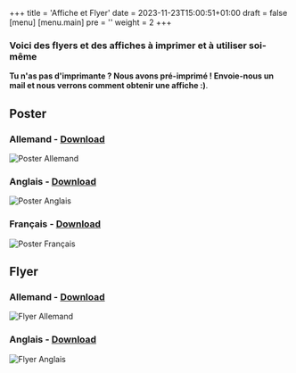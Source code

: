 +++
title = 'Affiche et Flyer'
date = 2023-11-23T15:00:51+01:00
draft = false
[menu] 
    [menu.main]
        pre = '<i class="fa-solid fa-code"></i>'
        weight = 2
+++

### Voici des flyers et des affiches à imprimer et à utiliser soi-même

**Tu n'as pas d'imprimante ? Nous avons pré-imprimé ! Envoie-nous un mail et nous verrons comment obtenir une affiche :)**.

## Poster

### Allemand - [Download](/files/Poster_DE.pdf)
![Poster Allemand](/img/Poster_DE.jpg)
### Anglais - [Download](/files/Poster_EN.pdf)
![Poster Anglais](/img/Poster_EN.jpg)
### Français - [Download](/files/Poster_FR.pdf)
![Poster Français](/img/Poster_FR.jpg)

## Flyer

### Allemand - [Download](/files/Flyer_DE.pdf)
![Flyer Allemand](/img/Flyer_DE.jpg)
### Anglais - [Download](/files/Flyer_EN.pdf)
![Flyer Anglais](/img/Flyer_EN.jpg)
